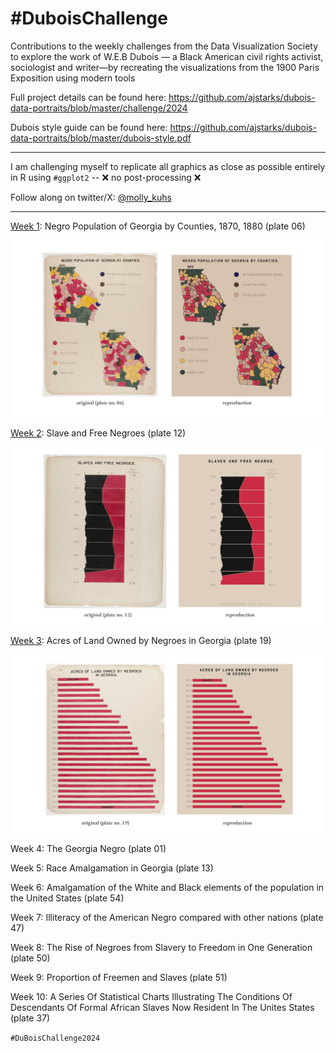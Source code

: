 # #DuboisChallenge
Contributions to the weekly challenges from the Data Visualization Society to explore the work of W.E.B Dubois — a Black American civil rights activist, sociologist and writer—by recreating the visualizations from the 1900 Paris Exposition using modern tools

Full project details can be found here: 
https://github.com/ajstarks/dubois-data-portraits/blob/master/challenge/2024 

Dubois style guide can be found here: https://github.com/ajstarks/dubois-data-portraits/blob/master/dubois-style.pdf
_______________________________________________________________________________________________________

I am challenging myself to replicate all graphics as close as possible entirely in R using ```#ggplot2```  --  ❌ no post-processing ❌

Follow along on twitter/X: [@molly_kuhs](https://twitter.com/molly_kuhs)
_______________________________________________________________________________________________________

[Week 1](https://github.com/makuhs/DuboisChallenge/tree/main/Week%201): Negro Population of Georgia by Counties, 1870, 1880 (plate 06)

![Model](https://github.com/makuhs/DuboisChallenge/blob/main/Week%201/week1_sidebyside.png) 


[Week 2](https://github.com/makuhs/DuboisChallenge/tree/main/Week%202): Slave and Free Negroes (plate 12)

![Model](https://github.com/makuhs/DuboisChallenge/blob/main/Week%202/week2_sidebyside.png) 


[Week 3](https://github.com/makuhs/DuboisChallenge/tree/main/Week%203): Acres of Land Owned by Negroes in Georgia (plate 19)

![Model](https://github.com/makuhs/DuboisChallenge/blob/main/Week%203/week3_sidebyside.png)


Week 4: The Georgia Negro (plate 01)

Week 5: Race Amalgamation in Georgia (plate 13)

Week 6: Amalgamation of the White and Black elements of the population in the United States (plate 54)

Week 7: Illiteracy of the American Negro compared with other nations (plate 47)

Week 8: The Rise of Negroes from Slavery to Freedom in One Generation (plate 50)

Week 9: Proportion of Freemen and Slaves (plate 51)

Week 10: A Series Of Statistical Charts Illustrating The Conditions Of Descendants Of Formal African Slaves Now Resident In The Unites States (plate 37)

```#DuBoisChallenge2024```
